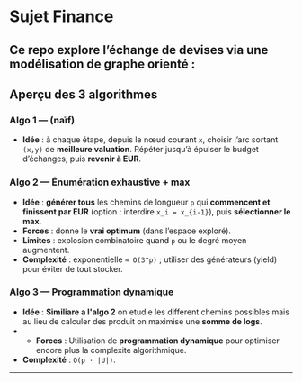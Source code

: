 # Sujet Finance 

Ce repo explore l’échange de devises via une **modélisation de graphe orienté** :
---
## Aperçu des 3 algorithmes

### Algo 1 — (naïf)
- **Idée** : à chaque étape, depuis le nœud courant `x`, choisir l’arc sortant `(x,y)` de **meilleure valuation**. Répéter jusqu’à épuiser le budget d’échanges, puis **revenir à EUR**.

### Algo 2 — Énumération exhaustive + max
- **Idée** : **générer tous** les chemins de longueur `p` qui **commencent et finissent par EUR** (option : interdire `x_i = x_{i-1}`), puis **sélectionner le max**.
- **Forces** : donne le **vrai optimum** (dans l’espace exploré).
- **Limites** : explosion combinatoire quand `p` ou le degré moyen augmentent.
- **Complexité** : exponentielle `≈ O(3^p)` ; utiliser des générateurs (yield) pour éviter de tout stocker.

### Algo 3 — Programmation dynamique
- **Idée** : **Similiare a l'algo 2** on etudie les different chemins possibles mais au lieu de calculer des produit on maximise une **somme de logs**.
- - **Forces** : Utilisation de **programmation dynamique** pour optimiser encore plus la complexite algorithmique.
- **Complexité** : `O(p · |U|)`.

---

